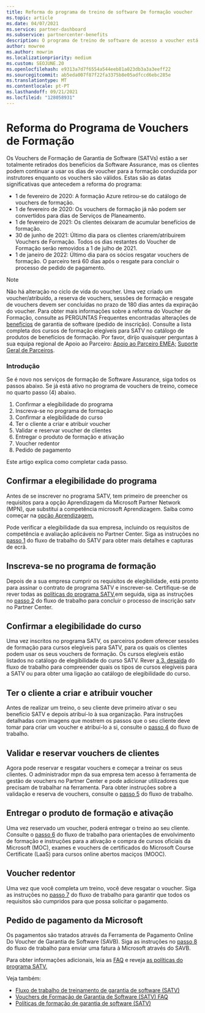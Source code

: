 ```yaml
---
title: Reforma do programa de treino de software De formação voucher
ms.topic: article
ms.date: 04/07/2021
ms.service: partner-dashboard
ms.subservice: partnercenter-benefits
description: O programa de treino de software de acesso a voucher está a ser reformado.
author: mowree
ms.author: mowrim
ms.localizationpriority: medium
ms.custom: SEOJUNE.20
ms.openlocfilehash: e9313a7d7f6554a544eeb81a023db3a3a3eeff22
ms.sourcegitcommit: ab5eda007f87f22fa3375b8e05adfccd6ebc285e
ms.translationtype: MT
ms.contentlocale: pt-PT
ms.lasthandoff: 09/21/2021
ms.locfileid: "128058931"
---
```

# <a name="training-vouchers-program-retirement"></a>Reforma do Programa de Vouchers de Formação

Os Vouchers de Formação de Garantia de Software (SATVs) estão a ser totalmente retirados dos benefícios da Software Assurance, mas os clientes podem continuar a usar os dias de voucher para a formação conduzida por instrutores enquanto os vouchers são válidos. Estas são as datas significativas que antecedem a reforma do programa: 

- 1 de fevereiro de 2020: A formação Azure retirou-se do catálogo de vouchers de formação.
- 1 de fevereiro de 2020: Os vouchers de formação já não podem ser convertidos para dias de Serviços de Planeamento.  
- 1 de fevereiro de 2021: Os clientes deixaram de acumular benefícios de formação. 
- 30 de junho de 2021: Último dia para os clientes criarem/atribuirem Vouchers de Formação. Todos os dias restantes do Voucher de Formação serão removidos a 1 de julho de 2021.
- 1 de janeiro de 2022: Último dia para os sócios resgatar vouchers de formação. O parceiro terá 60 dias após o resgate para concluir o processo de pedido de pagamento.  

>[!NOTE]
>Não há alteração no ciclo de vida do voucher. Uma vez criado um voucher/atribuído, a reserva de vouchers, sessões de formação e resgate de vouchers devem ser concluídas no prazo de 180 dias antes da expiração do voucher.  Para obter mais informações sobre a reforma do Voucher de Formação, consulte as PERGUNTAS Frequentes encontradas alterações de [benefícios](https://partner.microsoft.com/resources/collection/software-assurance-benefit-changes#/) de garantia de software (pedido de inscrição).  Consulte a lista completa dos cursos de formação elegíveis para SATV no catálogo de produtos de benefícios de formação. Por favor, dirijo quaisquer perguntas à sua equipa regional de Apoio ao Parceiro: [Apoio ao Parceiro EMEA;](mailto:savoucher@msdirectservices.com) [Suporte Geral de Parceiros](https://partner.microsoft.com/dashboard/support/servicerequests).



### <a name="get-started"></a>Introdução

Se é novo nos serviços de formação de Software Assurance, siga todos os passos abaixo. Se já está ativo no programa de vouchers de treino, comece no quarto passo (4) abaixo. 

1. Confirmar a elegibilidade do programa
2. Inscreva-se no programa de formação
3. Confirmar a elegibilidade do curso
4. Ter o cliente a criar e atribuir voucher
5. Validar e reservar voucher de clientes
6. Entregar o produto de formação e ativação
7. Voucher redentor
8. Pedido de pagamento

Este artigo explica como completar cada passo.

## <a name="confirm-program-eligibility"></a>Confirmar a elegibilidade do programa

Antes de se inscrever no programa SATV, tem primeiro de preencher os requisitos para a opção Aprendizagem da Microsoft Partner Network (MPN), que substitui a competência microsoft Aprendizagem. Saiba como começar na [opção Aprendizagem.](https://partner.microsoft.com/membership/learning-partners)

Pode verificar a elegibilidade da sua empresa, incluindo os requisitos de competência e avaliação aplicáveis no Partner Center. Siga as instruções no [passo 1](https://query.prod.cms.rt.microsoft.com/cms/api/am/binary/RE4s3bB) do fluxo de trabalho do SATV para obter mais detalhes e capturas de ecrã.

## <a name="enroll-in-the-training-program"></a>Inscreva-se no programa de formação

Depois de a sua empresa cumprir os requisitos de elegibilidade, está pronto para assinar o contrato de programa SATV e inscrever-se. Certifique-se de rever todas as [políticas do programa SATV,](https://query.prod.cms.rt.microsoft.com/cms/api/am/binary/RE3koEP)em seguida, siga as instruções no [passo 2](https://query.prod.cms.rt.microsoft.com/cms/api/am/binary/RE4s3bB) do fluxo de trabalho para concluir o processo de inscrição satv no Partner Center.


## <a name="confirm-course-eligibility"></a>Confirmar a elegibilidade do curso
Uma vez inscritos no programa SATV, os parceiros podem oferecer sessões de formação para cursos elegíveis para SATV, para os quais os clientes podem usar os seus vouchers de formação. Os cursos elegíveis estão listados no catálogo de elegibilidade do curso SATV. Rever [a 3. desaída](https://query.prod.cms.rt.microsoft.com/cms/api/am/binary/RE4s3bB) do fluxo de trabalho para compreender quais os tipos de cursos elegíveis para a SATV ou para obter uma ligação ao catálogo de elegibilidade do curso.

## <a name="have-customer-create-and-assign-voucher"></a>Ter o cliente a criar e atribuir voucher

Antes de realizar um treino, o seu cliente deve primeiro ativar o seu benefício SATV e depois atribuí-lo à sua organização. Para instruções detalhadas com imagens que mostrem os passos que o seu cliente deve tomar para criar um voucher e atribuí-lo a si, consulte o [passo 4](https://query.prod.cms.rt.microsoft.com/cms/api/am/binary/RE4s3bB) do fluxo de trabalho.

## <a name="validate-and-reserve-customer-vouchers"></a>Validar e reservar vouchers de clientes

Agora pode reservar e resgatar vouchers e começar a treinar os seus clientes. O administrador mpn da sua empresa tem acesso à ferramenta de gestão de vouchers no Partner Center e pode adicionar utilizadores que precisam de trabalhar na ferramenta. Para obter instruções sobre a validação e reserva de vouchers, consulte o [passo 5](https://query.prod.cms.rt.microsoft.com/cms/api/am/binary/RE4s3bB) do fluxo de trabalho.

## <a name="deliver-training-and-activate-product"></a>Entregar o produto de formação e ativação

Uma vez reservado um voucher, poderá entregar o treino ao seu cliente. Consulte o [passo 6](https://query.prod.cms.rt.microsoft.com/cms/api/am/binary/RE4s3bB) do fluxo de trabalho para orientações de envolvimento de formação e instruções para a ativação e compra de cursos oficiais da Microsoft (MOC), exames e vouchers de certificados do Microsoft Course Certificate (LaaS) para cursos online abertos maciços (MOOC).

## <a name="redeem-voucher"></a>Voucher redentor

Uma vez que você completa um treino, você deve resgatar o voucher. Siga as instruções no [passo 7](https://query.prod.cms.rt.microsoft.com/cms/api/am/binary/RE4s3bB) do fluxo de trabalho para garantir que todos os requisitos são cumpridos para que possa solicitar o pagamento. 


## <a name="request-payment-from-microsoft"></a>Pedido de pagamento da Microsoft

Os pagamentos são tratados através da Ferramenta de Pagamento Online Do Voucher de Garantia de Software (SAVB). Siga as instruções no [passo 8](https://query.prod.cms.rt.microsoft.com/cms/api/am/binary/RE4s3bB) do fluxo de trabalho para enviar uma fatura à Microsoft através do SAVB. 

Para obter informações adicionais, leia as [FAQ](https://query.prod.cms.rt.microsoft.com/cms/api/am/binary/RE3kz5o) e reveja [as políticas do programa SATV.](https://query.prod.cms.rt.microsoft.com/cms/api/am/binary/RE3koEP)

Veja também:

- [Fluxo de trabalho de treinamento de garantia de software (SATV)](https://query.prod.cms.rt.microsoft.com/cms/api/am/binary/RE4s3bB)
- [Vouchers de Formação de Garantia de Software (SATV) FAQ](https://query.prod.cms.rt.microsoft.com/cms/api/am/binary/RE3kz5o)
- [Políticas de formação de garantia de software (SATV)](https://query.prod.cms.rt.microsoft.com/cms/api/am/binary/RE3koEP)
